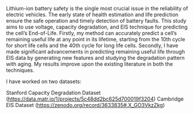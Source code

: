 Lithium-ion battery safety is the single most crucial issue in the reliability of electric vehicles. The early state of health estimation and life prediction ensure the safe operation and timely detection of battery faults. This study aims to use voltage, capacity degradation, and EIS technique for predicting the cell’s End-of-Life. Firstly, my method can accurately predict a cell’s remaining useful life at any point in its lifetime, starting from the 10th cycle for short life cells and the 40th cycle for long life cells. Secondly, I have made significant advancements in predicting remaining useful life through EIS data by generating new features and studying the degradation pattern with aging. My results improve upon the existing literature in both the techniques.

I have worked on two datasets:

Stanford Capacity Degradation Dataset (https://data.matr.io/1/projects/5c48dd2bc625d700019f3204)
Cambridge EIS Dataset (https://zenodo.org/record/3633835#.X_GO3VkzZkg)
